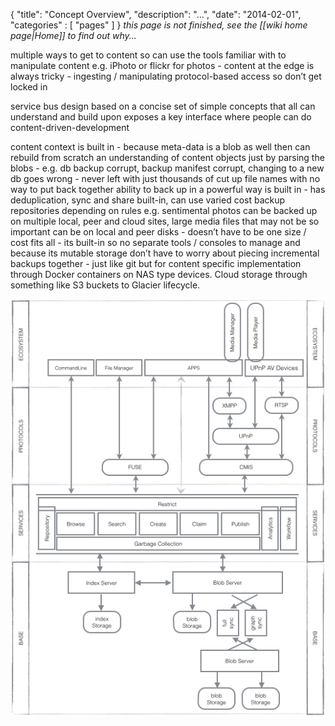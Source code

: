 {
    "title": "Concept Overview",
    "description": "...",
    "date": "2014-02-01",
    "categories" : [
    	 "pages"
    ]
}
_this page is not finished, see the [[wiki home page|Home]] to find out why..._ 

multiple ways to get to content so can use the tools familiar with to manipulate content e.g. iPhoto or flickr for photos - content at the edge is always tricky - ingesting / manipulating
protocol-based access so don’t get locked in

service bus
design based on a concise set of simple concepts that all can understand and build upon 
exposes a key interface where people can do content-driven-development

content context is built in - because meta-data is a blob as well then can rebuild from scratch an  understanding of content objects just by parsing the blobs - e.g. db backup corrupt, backup manifest corrupt, changing to a new db goes wrong -  never left with just thousands of cut up file names with no way to put back together
ability to back up in a powerful way is built in - has deduplication, sync and share built-in, can use varied cost backup repositories depending on rules e.g. sentimental photos can be backed up on multiple local, peer and cloud sites, large media files that may not be so important can be on local and peer disks - doesn’t have to be one size / cost fits all - its built-in so no separate tools / consoles to manage and because its mutable storage don’t have to worry about piecing incremental backups together - just like git but for content
specific implementation through Docker containers on NAS type devices.  Cloud storage through something like S3 buckets to Glacier lifecycle.

![oauth-flow](/assets/img/allegria-logical-model.png?raw=true)